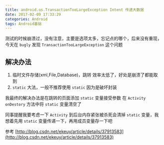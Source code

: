 ```yaml
---
title: android.os.TransactionTooLargeException Intent 传递大数据
date: 2017-02-09 17:33:29
categories: Android
tags: Android基础
---
```


测试的时候崩溃过，没有注意，主要是选项太多，忘记点的哪个，后来没有重现，今天在 `bugly` 发现 `TransactionTooLargeException` 这个问题

## 解决办法
1. 临时文件存储(xml,File,Database)，跳转 效率太低了，好处是崩溃了都能取到
2. `static` 大法，一般不推荐使用 `static` 因为是破坏封装

我最终的解决办法是在跳转的页面添加 `static` 变量接受参数 在 `Activity` `onDestory` 方法中将 `static` 变量清空了

同事提醒我要考虑一下 `Activity` 到后台内存紧张被杀死会清掉 `static` 变量，我想着先用 `static` 变量传递一下，再用成员变量存一下吧




参考 [http://blog.csdn.net/ekeuy/article/details/37913583](http://blog.csdn.net/ekeuy/article/details/37913583)


